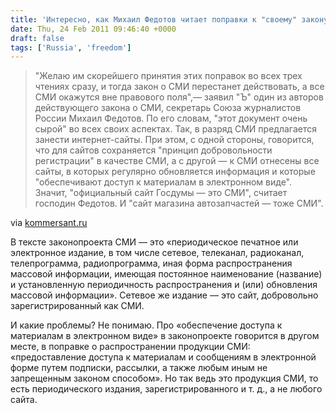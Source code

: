 ```yaml
---
title: 'Интересно, как Михаил Федотов читает поправки к "своему" закону'
date: Thu, 24 Feb 2011 09:46:40 +0000
draft: false
tags: ['Russia', 'freedom']
---
```


> "Желаю им скорейшего принятия этих поправок во всех трех чтениях сразу, и тогда закон о СМИ перестанет действовать, а все СМИ окажутся вне правового поля",— заявил "Ъ" один из авторов действующего закона о СМИ, секретарь Союза журналистов России Михаил Федотов. По его словам, "этот документ очень сырой" во всех своих аспектах. Так, в разряд СМИ предлагается занести интернет-сайты. При этом, с одной стороны, говорится, что для сайтов сохраняется "принцип добровольности регистрации" в качестве СМИ, а с другой — к СМИ отнесены все сайты, в которых регулярно обновляется информация и которые "обеспечивают доступ к материалам в электронном виде". Значит, "официальный сайт Госдумы — это СМИ", считает господин Федотов. И "сайт магазина автозапчастей — тоже СМИ".

via [kommersant.ru](http://www.kommersant.ru/doc.aspx?DocsID=1590645)

В тексте законопроекта СМИ — это «периодическое печатное или электронное издание, в том числе сетевое, телеканал, радиоканал, телепрограмма, радиопрограмма, иная форма распространения массовой информации, имеющая постоянное наименование (название) и установленную периодичность распространения и (или) обновления массовой информации». Сетевое же издание — это сайт, добровольно зарегистрированный как СМИ.

И какие проблемы? Не понимаю. Про «обеспечение доступа к материалам в электронном виде» в законопроекте говорится в другом месте, в поправке о распространении продукции СМИ: «предоставление доступа к материалам и сообщениям в электронной форме путем подписки, рассылки, а также любым иным не запрещенным законом способом». Но так ведь это продукция СМИ, то есть периодического издания, зарегистрированного и т. д., а не любого сайта.